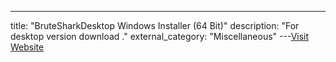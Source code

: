 ---
title: "BruteSharkDesktop Windows Installer (64 Bit)"
description: "For desktop version download ."
external_category: "Miscellaneous"
---[Visit Website](https://github.com/odedshimon/BruteShark/releases/latest/download/BruteSharkDesktopInstaller_x64.msi)

